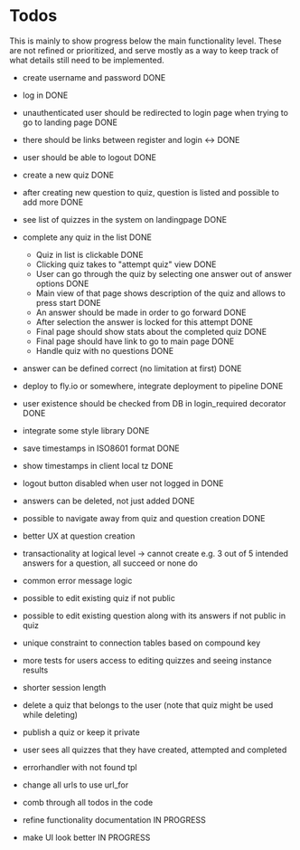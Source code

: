 # Todos

This is mainly to show progress below the main functionality level. These are not refined or prioritized, and serve mostly as a way to keep track of what details still need to be implemented.

 - create username and password DONE
  - log in DONE
  - unauthenticated user should be redirected to login page when trying to go to
    landing page DONE
  - there should be links between register and login <-> DONE
  - user should be able to logout DONE
  - create a new quiz DONE
  - after creating new question to quiz, question is listed and possible to add more DONE
  - see list of quizzes in the system on landingpage DONE
  - complete any quiz in the list DONE
    - Quiz in list is clickable DONE
    - Clicking quiz takes to "attempt quiz" view DONE
    - User can go through the quiz by selecting one answer out of answer options DONE
    - Main view of that page shows description of the quiz and allows to press start DONE
    - An answer should be made in order to go forward DONE
    - After selection the answer is locked for this attempt DONE
    - Final page should show stats about the completed quiz DONE
    - Final page should have link to go to main page DONE
    - Handle quiz with no questions DONE
  - answer can be defined correct (no limitation at first) DONE
  - deploy to fly.io or somewhere, integrate deployment to pipeline DONE
  - user existence should be checked from DB in login_required decorator DONE
  - integrate some style library DONE
  - save timestamps in ISO8601 format DONE
  - show timestamps in client local tz DONE
  - logout button disabled when user not logged in DONE
  - answers can be deleted, not just added DONE
  - possible to navigate away from quiz and question creation DONE
  - better UX at question creation
  - transactionality at logical level -> cannot create e.g. 3 out of 5 intended answers
    for a question, all succeed or none do
  - common error message logic
  - possible to edit existing quiz if not public
  - possible to edit existing question along with its answers if not public in quiz
  - unique constraint to connection tables based on compound key
  - more tests for users access to editing quizzes and seeing instance results
  - shorter session length
  - delete a quiz that belongs to the user (note that quiz might be used while deleting)
  - publish a quiz or keep it private
  - user sees all quizzes that they have created, attempted and completed
  - errorhandler with not found tpl
  - change all urls to use url_for
  - comb through all todos in the code

  - refine functionality documentation IN PROGRESS
  - make UI look better IN PROGRESS
